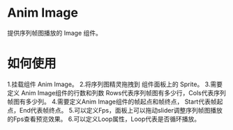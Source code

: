 # Anim Image

提供序列帧图播放的 Image 组件。

# 如何使用

1.挂载组件 Anim Image。
2.将序列图精灵拖拽到 组件面板上的 Sprite。
3.需要定义 Anim Image组件的行数和列数 Rows代表序列帧图有多少行，Cols代表序列帧图有多少列。
4.需要定义Anim Image组件的帧起点和帧终点， Start代表帧起点，End代表帧终点。
5.可以定义Fps，面板上可以拖动slider调整序列帧图播放的Fps查看预览效果。
6.可以定义Loop属性，Loop代表是否循环播放。